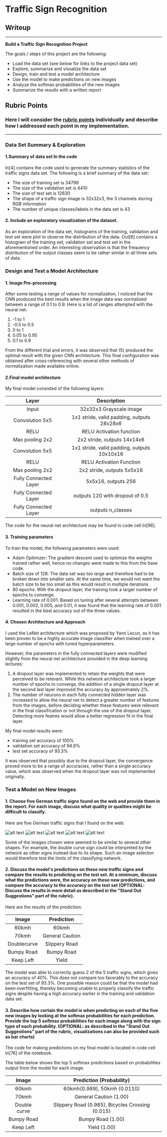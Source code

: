 # **Traffic Sign Recognition** 

## Writeup

---

**Build a Traffic Sign Recognition Project**

The goals / steps of this project are the following:
* Load the data set (see below for links to the project data set)
* Explore, summarize and visualize the data set
* Design, train and test a model architecture
* Use the model to make predictions on new images
* Analyze the softmax probabilities of the new images
* Summarize the results with a written report


[//]: # (Image References)

[image1]: ./examples/visualization.jpg "Visualization"
[image2]: ./examples/grayscale.jpg "Grayscaling"
[image3]: ./examples/random_noise.jpg "Random Noise"
[image4]: ./examples/3_60mph.jpg "Traffic Sign 1"
[image5]: ./examples/4_70mph.png "Traffic Sign 2"
[image6]: ./examples/21_doublecurve.png "Traffic Sign 3"
[image7]: ./examples/22_bumpy.png "Traffic Sign 4"
[image8]: ./examples/39_keepleft.png "Traffic Sign 5"

## Rubric Points
### Here I will consider the [rubric points](https://review.udacity.com/#!/rubrics/481/view) individually and describe how I addressed each point in my implementation.  

---
### Data Set Summary & Exploration

#### 1.Summary of data set In the code

In[4] contains the code used to generate the summary statistics of the traffic signs data set. The following is a brief summary of the data set: 

* The size of training set is 34799
* The size of the validation set is 4410
* The size of test set is 12630
* The shape of a traffic sign image is 32x32x3, the 3 channels storing RGB information
* The number of unique classes/labels in the data set is 43

#### 2. Include an exploratory visualization of the dataset.

As an exploration of the data set,  histograms of the training, validation and test set were plot to observe the distribution of the data. Out[6] contains a histogram of the training set, validation set and test set in the aforementioned order. An interesting observation is that the frequency distribution of the output classes seem to be rather similar in all three sets of data. 

### Design and Test a Model Architecture

#### 1. Image Pre-processing

After some testing a range of values for normalization, I noticed that the CNN produced the best results when the image data was normalized between a range of 0.1 to 0.9. Here is a list of ranges attempted with the neural net: 

1. -1 to 1 
2. -0.5 to 0.5 
3. 0 to 1 
4. 0.05 to 0.95 
5. 0.1 to 0.9 

From the different trial and errors, it was observed that (5) produced the optimal result with the given CNN architecture. This final configuration was obtained after cross-referencing with several other methods of normalization made available online. 


#### 2.Final model architecture

My final model consisted of the following layers:

| Layer         		|     Description	        	| 
|:---------------------:|:---------------------------------------------:| 
| Input         		| 32x32x3 Grayscale image  		|
| Convolution 5x5     	| 1x1 stride, valid padding, outputs 28x28x6  	| 
| RELU 			| RELU	Activation function			|
| Max pooling 2x2      	| 2x2 stride,  outputs 14x14x6			| 
| Convolution 5x5	| 1x1 stride, valid padding, outputs 10x10x16   |
| RELU    		| RELU Activation Function			|
| Max pooling 2x2	| 2x2 stride, outputs 5x5x16			|
| Fully Connected Layer | 5x5x16, outputs 256				|
| Fully Connected Layer | outputs 120 with dropout of 0.5		|
| Fully Connected Layer | outputs n_classes				|

The code for the neural net architecture may be found in code cell In[96].


#### 3. Training parameters

To train the model, the following parameters were used: 
* Adam Optimizer: The gradient descent used to optimize the weights trained rather well, hence no changes were made to this from the base code. 
* Batch size of 128: The data set was too large and therefore had to be broken down into smaller sets. At the same time, we would not want the batch size to be too small as this would result in multiple iterations 
* 80 epochs: With the dropout layer, the training took a larger number of epochs to converge.
* Learning rate of 0.001: Based on tuning after several attempts between 0.001, 0.002, 0.005, and 0.01, it was found that the learning rate of 0.001 resulted in the best accuracy out of the three values. 


#### 4. Chosen Architecture and Approach 

I used the LeNet architecture which was proposed by Yann Lecun, as it has been proven to be a highly accurate image classifier when trained over a large number of epochs with tuned hyperparameters. 

However, the parameters in the fully connected layers were modified slightly from the neural net architecture provided in the deep learning lectures: 

1. A dropout layer was implemented to retain the weights that were perceived to be relevant. While this network architecture took a larger number of epochs to converge, the addition of a single dropout layer at the second last layer improved the accuracy by approximately 2%. 
2. The number of neurons in each fully connected hidden layer was increased to allow the neural net to detect a greater number of features from the images, before deciding whether these features were relevant in the final classification or not through the use of the dropout layer. Detecting more featres would allow a better regression fit in the final layer. 

My final model results were:
* training set accuracy of 100%
* validation set accuracy of 94.9%
* test set accuracy of 93.3%

It was observed that possibly due to the dropout layer, the convergence proved more to be a range of accuracies, rather than a single accuracy value, which was observed when the dropout layer was not implemented originally. 

### Test a Model on New Images

#### 1. Choose five German traffic signs found on the web and provide them in the report. For each image, discuss what quality or qualities might be difficult to classify.

Here are five German traffic signs that I found on the web:

![alt text][image4] ![alt text][image5] ![alt text][image6] 
![alt text][image7] ![alt text][image8]

Some of the images chosen were seemed to be similar to several other shapes. For example, the double curve sign could be interpreted by the network as other signs instead due to its shape. Such an image selecton would therefore test the limits of the classifying network. 

#### 2. Discuss the model's predictions on these new traffic signs and compare the results to predicting on the test set. At a minimum, discuss what the predictions were, the accuracy on these new predictions, and compare the accuracy to the accuracy on the test set (OPTIONAL: Discuss the results in more detail as described in the "Stand Out Suggestions" part of the rubric).

Here are the results of the prediction:

| Image			|     Prediction		       		| 
|:---------------------:|:---------------------------------------------:| 
| 60kmh		      	| 60kmh						| 
| 70kmh     		| General Caution					|
| Doublecurve		| Slippery Road				|
| Bumpy Road	      	| Bumpy Road 					|
| Keep Left		| Yield 					|


The model was able to correctly guess 2 of the 5 traffic signs, which gives an accuracy of 40%. This does not compare too favorably to the accuracy on the test set of 93.3%. One possible reason could be that the model had been overfitting, thereby becoming unable to properly classify the traffic signs despite having a high accuracy earlier in the training and validation data set.  

#### 3. Describe how certain the model is when predicting on each of the five new images by looking at the softmax probabilities for each prediction. Provide the top 5 softmax probabilities for each image along with the sign type of each probability. (OPTIONAL: as described in the "Stand Out Suggestions" part of the rubric, visualizations can also be provided such as bar charts)

The code for making predictions on my final model is located in code cell In[76] of the notebook. 

The table below shows the top 5 softmax predictions based on probabilities output from the model for each image. 

|	Image      	|     Prediction (Probability)		| 
|:---------------------:|:-------------------------------------:| 
| 	60kmh  		|  60kmh(0.989), 50kmh (0.0110)				| 
| 	70kmh		| General Caution (1.00)		|
| Double curve 		| Slippery Road (0.985), Bicycles Crossing (0.015) | 	
|  Bumpy Road		| Bumpy Road (1.00)			|	
| Keep Left 		| Yield (1.00)	|



